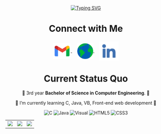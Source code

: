 <div align="center">
  
[![Typing SVG](https://readme-typing-svg.demolab.com/?lines=I'm+Kieth+Wilbur+Chua;Computer+Engineering+Student)](https://git.io/typing-svg)

# Connect with Me

 <h3 align="center"></h3>
<p align="center">
  <a href="mailto:kieth4825@gmail.com" target="_blank">
    <img align="center" src="assets/gmail.png" alt="mail" height="50" width="55" />
  </a>
  &nbsp;&nbsp;&nbsp;
  <a href="https://kashiwagiren.github.io" target="_blank">
    <img align="center" src="assets/web.png" alt="website" height="50" width="50" />
  </a>
  &nbsp;&nbsp;&nbsp;
  <a href="https://www.linkedin.com/in/kieth-wilbur-chua-a40b282a9/" target="_blank">
    <img align="center" src="assets/linkedin.png" alt="linkedin" height="60" width="60" />
  </a>
</p>

# Current Status Quo

 💼 3rd year <strong>Bachelor of Science in Computer Engineering</strong>. 💼
 
 🌱 I’m currently learning C, Java, VB, Front-end web development 🌱

![C](https://img.shields.io/badge/c-%2300599C.svg?style=for-the-badge&logo=c&logoColor=white)
![Java](https://img.shields.io/badge/java-%23ED8B00.svg?style=for-the-badge&logo=openjdk&logoColor=white)
![Visual](https://img.shields.io/badge/Visual_Studio-5C2D91?style=for-the-badge&logo=visual%20studio&logoColor=white)
![HTML5](https://img.shields.io/badge/html5-%23E34F26.svg?style=for-the-badge&logo=html5&logoColor=white)
![CSS3](https://img.shields.io/badge/css3-%231572B6.svg?style=for-the-badge&logo=css3&logoColor=white)


<table>
  <tr>
    <td>
      <img src="https://github-readme-stats.vercel.app/api?username=kashiwagiren&theme=tokyonight&hide_border=false&include_all_commits=false&count_private=true" />
    </td>
    <td>
      <img src="https://github-readme-stats.vercel.app/api/top-langs/?username=kashiwagiren&theme=tokyonight&hide_border=false&include_all_commits=false&count_private=true&layout=compact" />
    </td>
    <td>
      <img src="https://github-readme-streak-stats.herokuapp.com/?user=kashiwagiren&theme=tokyonight&hide_border=false" />
    </td>
  </tr>
</table>


</div>
